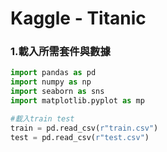 # Kaggle - Titanic 

### 1.載入所需套件與數據
```python
import pandas as pd
import numpy as np
import seaborn as sns
import matplotlib.pyplot as mp

#載入train test
train = pd.read_csv(r"train.csv")
test = pd.read_csv(r"test.csv")
```

